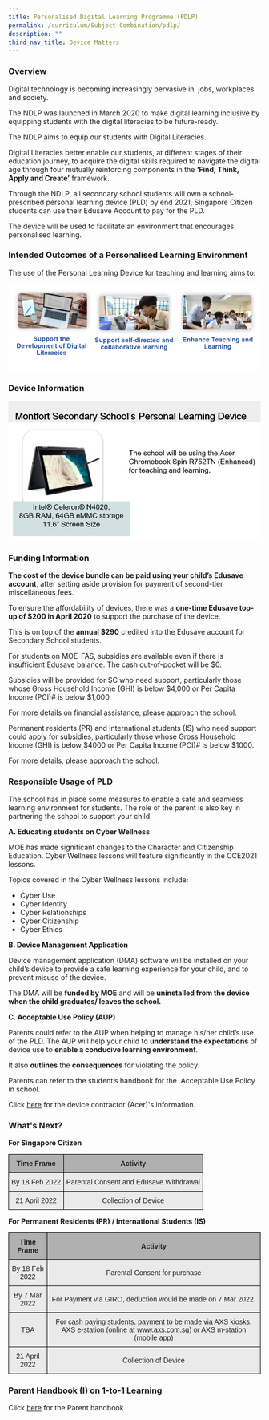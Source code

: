```yaml
---
title: Personalised Digital Learning Programme (PDLP)
permalink: /curriculum/Subject-Combination/pdlp/
description: ""
third_nav_title: Device Matters
---
```



### Overview

Digital technology is becoming increasingly pervasive in  jobs, workplaces and society.

The NDLP was launched in March 2020 to make digital learning inclusive by equipping students with the digital literacies to be future-ready. 

The NDLP aims to equip our students with Digital Literacies. 

Digital Literacies better enable our students, at different stages of their education journey, to acquire the digital skills required to navigate the digital age through four mutually reinforcing components in the **‘Find, Think, Apply and Create’** framework.

Through the NDLP, all secondary school students will own a school-prescribed personal learning device (PLD) by end 2021, Singapore Citizen students can use their Edusave Account to pay for the PLD.

The device will be used to facilitate an environment that encourages personalised learning.

### Intended Outcomes of a Personalised Learning Environment

The use of the Personal Learning Device for teaching and learning aims to:

![](/images/PDLP_Outcome.png)

### Device Information

![](/images/PDLP_school%20PLD.png)

### Funding Information

**The cost of the device bundle can be paid using your child’s Edusave account**, after setting aside provision for payment of second-tier miscellaneous fees.

To ensure the affordability of devices, there was a **one-time Edusave top-up of $200 in April 2020** to support the purchase of the device. 

This is on top of the **annual $290** credited into the Edusave account for Secondary School students.

For students on MOE-FAS, subsidies are available even if there is insufficient Edusave balance. The cash out-of-pocket will be $0. 

Subsidies will be provided for SC who need support, particularly those whose Gross Household Income (GHI) is below $4,000 or Per Capita Income (PCI)# is below $1,000.

For more details on financial assistance, please approach the school. 

Permanent residents (PR) and international students (IS) who need support could apply for subsidies, particularly those whose Gross Household Income (GHI) is below $4000 or Per Capita Income (PCI)# is below $1000. 

For more details, please approach the school. 

### Responsible Usage of PLD


The school has in place some measures to enable a safe and seamless learning environment for students. The role of the parent is also key in partnering the school to support your child.

**A. Educating students on Cyber Wellness**

MOE has made significant changes to the Character and Citizenship Education. Cyber Wellness lessons will feature significantly in the CCE2021 lessons.

Topics covered in the Cyber Wellness lessons include: 
*   Cyber Use
*   Cyber Identity
*   Cyber Relationships
*   Cyber Citizenship
*   Cyber Ethics


**B. Device Management Application** 

Device management application (DMA) software will be installed on your child’s device to provide a safe learning experience for your child, and to prevent misuse of the device.

The DMA will be **funded by MOE** and will be **uninstalled from the device when the child graduates/ leaves the school.** 


**C. Acceptable Use Policy (AUP)**

Parents could refer to the AUP when helping to manage his/her child’s use of the PLD. The AUP will help your child to **understand the expectations** of device use to **enable a conducive learning environment**. 

It also **outlines** the **consequences** for violating the policy. 

Parents can refer to the student’s handbook for the  Acceptable Use Policy in school.

Click [here](https://drive.google.com/file/d/1L1t6WjCm3TyRBicjw91NbTJtxi2wvVMI/view) for the device contractor (Acer)'s information.

### What's Next?

**For Singapore Citizen**

<style type="text/css">
.tg  {border-collapse:collapse;border-spacing:0;margin:0px auto;}
.tg td{border-color:black;border-style:solid;border-width:1px;font-family:Arial, sans-serif;font-size:14px;
  overflow:hidden;padding:10px 5px;word-break:normal;}
.tg th{border-color:black;border-style:solid;border-width:1px;font-family:Arial, sans-serif;font-size:14px;
  font-weight:normal;overflow:hidden;padding:10px 5px;word-break:normal;}
.tg .tg-dwlh{background-color:#B0B0B0;color:#222;font-weight:bold;text-align:center;vertical-align:middle}
.tg .tg-ku5w{background-color:#EAEAEA;color:#222;text-align:center;vertical-align:middle}
</style>
<table class="tg">
<tbody>
  <tr>
    <td class="tg-dwlh"><span style="color:#222;background-color:#B0B0B0">Time Frame</span></td>
    <td class="tg-dwlh"><span style="color:#222;background-color:#B0B0B0">Activity</span></td>
  </tr>
  <tr>
    <td class="tg-ku5w"><span style="color:#222;background-color:#EAEAEA">By 18 Feb 2022</span></td>
    <td class="tg-ku5w"><span style="color:#222;background-color:#EAEAEA">Parental Consent and Edusave Withdrawal</span></td>
  </tr>
  <tr>
    <td class="tg-ku5w"><span style="color:#222;background-color:#EAEAEA">21 April 2022</span></td>
    <td class="tg-ku5w"><span style="color:#222;background-color:#EAEAEA">Collection of Device</span></td>
  </tr>
</tbody>
</table>

**For Permanent Residents (PR) / International Students (IS)**

<style type="text/css">
.tg  {border-collapse:collapse;border-spacing:0;margin:0px auto;}
.tg td{border-color:black;border-style:solid;border-width:1px;font-family:Arial, sans-serif;font-size:14px;
  overflow:hidden;padding:10px 5px;word-break:normal;}
.tg th{border-color:black;border-style:solid;border-width:1px;font-family:Arial, sans-serif;font-size:14px;
  font-weight:normal;overflow:hidden;padding:10px 5px;word-break:normal;}
.tg .tg-dwlh{background-color:#B0B0B0;color:#222;font-weight:bold;text-align:center;vertical-align:middle}
.tg .tg-ku5w{background-color:#EAEAEA;color:#222;text-align:center;vertical-align:middle}
</style>
<table class="tg">
<tbody>
  <tr>
    <td class="tg-dwlh"><span style="color:#222;background-color:#B0B0B0">Time Frame</span></td>
    <td class="tg-dwlh"><span style="color:#222;background-color:#B0B0B0">Activity</span></td>
  </tr>
  <tr>
    <td class="tg-ku5w"><span style="color:#222;background-color:#EAEAEA">By 18 Feb 2022</span></td>
    <td class="tg-ku5w"><span style="color:#222;background-color:#EAEAEA">Parental Consent for purchase</span></td>
  </tr>
  <tr>
    <td class="tg-ku5w"><span style="color:#222;background-color:#EAEAEA">By 7 Mar 2022</span></td>
    <td class="tg-ku5w"><span style="color:#222;background-color:#EAEAEA">For Payment via GIRO, deduction would be made on 7 Mar 2022.</span></td>
  </tr>
  <tr>
    <td class="tg-ku5w"><span style="color:#222;background-color:#EAEAEA">TBA</span></td>
    <td class="tg-ku5w"><span style="color:#222;background-color:#EAEAEA">For cash paying students, payment to be made via AXS kiosks, AXS e-station (online at</span> <a href="http://www.axs.com.sg/"><span style="text-decoration:none;color:#BD3527"><a href="www.axs.com.sg">www.axs.com.sg</a></span></a><span style="color:#222;background-color:#EAEAEA">) or AXS m-station (mobile app) </span></td>
  </tr>
  <tr>
    <td class="tg-ku5w"><span style="color:#222;background-color:#EAEAEA">21 April 2022</span></td>
    <td class="tg-ku5w"><span style="color:#222;background-color:#EAEAEA">Collection of Device </span></td>
  </tr>
</tbody>
</table>

### Parent Handbook (I) on 1-to-1 Learning
  
Click [here](https://drive.google.com/file/d/1i8ZUn6kAKk_RpvUQamzMikHjjue3MHoe/view) for the Parent handbook